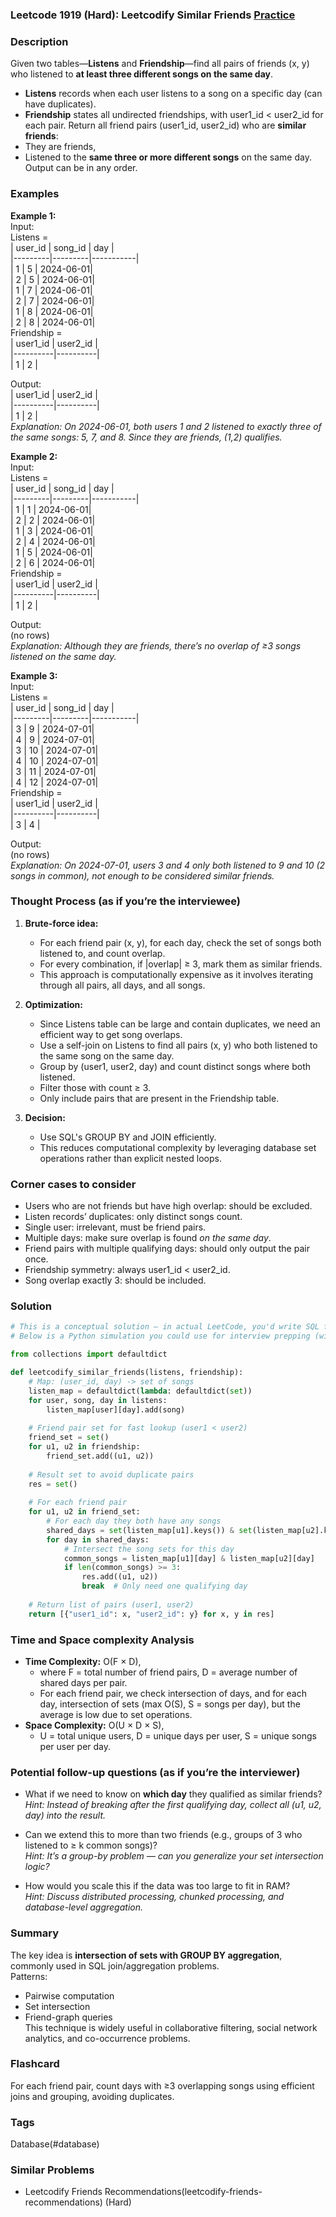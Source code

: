 ### Leetcode 1919 (Hard): Leetcodify Similar Friends [Practice](https://leetcode.com/problems/leetcodify-similar-friends)

### Description  
Given two tables—**Listens** and **Friendship**—find all pairs of friends (x, y) who listened to **at least three different songs on the same day**.  
- **Listens** records when each user listens to a song on a specific day (can have duplicates).
- **Friendship** states all undirected friendships, with user1_id < user2_id for each pair.
Return all friend pairs (user1_id, user2_id) who are **similar friends**:  
- They are friends,  
- Listened to the **same three or more different songs** on the same day.  
Output can be in any order.

### Examples  

**Example 1:**  
Input:  
Listens =  
| user_id | song_id | day       |  
|---------|---------|-----------|  
| 1       | 5       | 2024-06-01|  
| 2       | 5       | 2024-06-01|  
| 1       | 7       | 2024-06-01|  
| 2       | 7       | 2024-06-01|  
| 1       | 8       | 2024-06-01|  
| 2       | 8       | 2024-06-01|  
Friendship =  
| user1_id | user2_id |  
|----------|----------|  
| 1        | 2        |  

Output:  
| user1_id | user2_id |  
|----------|----------|  
| 1        | 2        |  
*Explanation: On 2024-06-01, both users 1 and 2 listened to exactly three of the same songs: 5, 7, and 8. Since they are friends, (1,2) qualifies.*

**Example 2:**  
Input:  
Listens =  
| user_id | song_id | day       |  
|---------|---------|-----------|  
| 1       | 1       | 2024-06-01|  
| 2       | 2       | 2024-06-01|  
| 1       | 3       | 2024-06-01|  
| 2       | 4       | 2024-06-01|  
| 1       | 5       | 2024-06-01|  
| 2       | 6       | 2024-06-01|  
Friendship =  
| user1_id | user2_id |  
|----------|----------|  
| 1        | 2        |  

Output:  
(no rows)  
*Explanation: Although they are friends, there’s no overlap of ≥3 songs listened on the same day.*

**Example 3:**  
Input:  
Listens =  
| user_id | song_id | day       |  
|---------|---------|-----------|  
| 3       | 9       | 2024-07-01|  
| 4       | 9       | 2024-07-01|  
| 3       | 10      | 2024-07-01|  
| 4       | 10      | 2024-07-01|  
| 3       | 11      | 2024-07-01|  
| 4       | 12      | 2024-07-01|  
Friendship =  
| user1_id | user2_id |  
|----------|----------|  
| 3        | 4        |  

Output:  
(no rows)  
*Explanation: On 2024-07-01, users 3 and 4 only both listened to 9 and 10 (2 songs in common), not enough to be considered similar friends.*

### Thought Process (as if you’re the interviewee)  

1. **Brute-force idea:**  
   - For each friend pair (x, y), for each day, check the set of songs both listened to, and count overlap.  
   - For every combination, if |overlap| ≥ 3, mark them as similar friends.  
   - This approach is computationally expensive as it involves iterating through all pairs, all days, and all songs.

2. **Optimization:**  
   - Since Listens table can be large and contain duplicates, we need an efficient way to get song overlaps.
   - Use a self-join on Listens to find all pairs (x, y) who both listened to the same song on the same day.
   - Group by (user1, user2, day) and count distinct songs where both listened.
   - Filter those with count ≥ 3.
   - Only include pairs that are present in the Friendship table.

3. **Decision:**  
   - Use SQL's GROUP BY and JOIN efficiently.
   - This reduces computational complexity by leveraging database set operations rather than explicit nested loops.

### Corner cases to consider  
- Users who are not friends but have high overlap: should be excluded.
- Listen records’ duplicates: only distinct songs count.
- Single user: irrelevant, must be friend pairs.
- Multiple days: make sure overlap is found *on the same day*.
- Friend pairs with multiple qualifying days: should only output the pair once.
- Friendship symmetry: always user1_id < user2_id.
- Song overlap exactly 3: should be included.

### Solution

```python
# This is a conceptual solution — in actual LeetCode, you'd write SQL for this problem.
# Below is a Python simulation you could use for interview prepping (with explanatory comments):

from collections import defaultdict

def leetcodify_similar_friends(listens, friendship):
    # Map: (user_id, day) -> set of songs
    listen_map = defaultdict(lambda: defaultdict(set))
    for user, song, day in listens:
        listen_map[user][day].add(song)
        
    # Friend pair set for fast lookup (user1 < user2)
    friend_set = set()
    for u1, u2 in friendship:
        friend_set.add((u1, u2))
        
    # Result set to avoid duplicate pairs
    res = set()
    
    # For each friend pair
    for u1, u2 in friend_set:
        # For each day they both have any songs
        shared_days = set(listen_map[u1].keys()) & set(listen_map[u2].keys())
        for day in shared_days:
            # Intersect the song sets for this day
            common_songs = listen_map[u1][day] & listen_map[u2][day]
            if len(common_songs) >= 3:
                res.add((u1, u2))
                break  # Only need one qualifying day
                
    # Return list of pairs (user1, user2)
    return [{"user1_id": x, "user2_id": y} for x, y in res]
```

### Time and Space complexity Analysis  

- **Time Complexity:** O(F × D),  
  - where F = total number of friend pairs, D = average number of shared days per pair.  
  - For each friend pair, we check intersection of days, and for each day, intersection of sets (max O(S), S = songs per day), but the average is low due to set operations.
- **Space Complexity:** O(U × D × S),  
  - U = total unique users, D = unique days per user, S = unique songs per user per day.

### Potential follow-up questions (as if you’re the interviewer)  

- What if we need to know on **which day** they qualified as similar friends?  
  *Hint: Instead of breaking after the first qualifying day, collect all (u1, u2, day) into the result.*

- Can we extend this to more than two friends (e.g., groups of 3 who listened to ≥ k common songs)?  
  *Hint: It’s a group-by problem — can you generalize your set intersection logic?*

- How would you scale this if the data was too large to fit in RAM?  
  *Hint: Discuss distributed processing, chunked processing, and database-level aggregation.*

### Summary
The key idea is **intersection of sets with GROUP BY aggregation**, commonly used in SQL join/aggregation problems.  
Patterns:  
- Pairwise computation  
- Set intersection  
- Friend-graph queries  
This technique is widely useful in collaborative filtering, social network analytics, and co-occurrence problems.


### Flashcard
For each friend pair, count days with ≥3 overlapping songs using efficient joins and grouping, avoiding duplicates.

### Tags
Database(#database)

### Similar Problems
- Leetcodify Friends Recommendations(leetcodify-friends-recommendations) (Hard)
